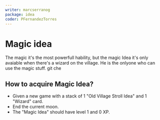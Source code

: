 ```yaml
---
writer: marcserranog
package: idea
coder: PFernandezTorres
---
```


# Magic idea

The magic it's the most powerfull hability, 
but the magic Idea it's only avaiable when there's a wizard on the village. 
He is the onlyone who can use the magic stuff.
git che
## How to acquire Magic Idea?

 * Given a new game with a stack of 1 "Old Village Stroll Idea" and 1 "Wizard" card.
 * End the current moon.
 * The "Magic Idea" should have level 1 and 0 XP.

